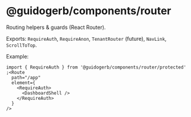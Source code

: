 # @guidogerb/components/router

Routing helpers & guards (React Router).

Exports: `RequireAuth`, `RequireAnon`, `TenantRouter` (future), `NavLink`, `ScrollToTop`.

Example:

```tsx
import { RequireAuth } from '@guidogerb/components/router/protected'
;<Route
  path="/app"
  element={
    <RequireAuth>
      <DashboardShell />
    </RequireAuth>
  }
/>
```
